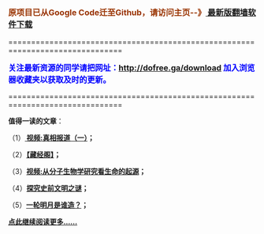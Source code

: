<h3><font color="#993300"> 原项目已从Google Code迁至Github，请访问主页--》<a href="http://leapc.zym9.net/" target="_blank"> 最新版翻墙软件下载</a></font></h3>
<p>===============================================================================</p>
<font color="blue" size="3"><strong>关注最新资源的同学请把网址：<font color="#993300"><a href="http://dofree.ga/download" target="_blank">http://dofree.ga/download</a> </font>加入浏览器收藏夹以获取及时的更新。</strong></font>
<p>===============================================================================</p>
<p><strong>值得一读的文章</strong>：</p>
<p>（1）<strong><a href="http://www.letfreesky.tk/go/truth" target="_blank"> 视频:真相报道（一）</a>；</strong></p>
<p>（2）<strong><a href="http://www.letfreesky.tk/go/reading" target="_blank">【藏经阁】</a>；</strong></p>
<p>（3）<strong><a href="http://www.letfreesky.tk/go/biology" target="_blank">视频:从分子生物学研究看生命的起源</a>；</strong></p>
<p>（4）<strong><a href="http://www.letfreesky.tk/go/discovery" target="_blank">探究史前文明之谜</a>；</strong></p>
<p>（5）<strong><a href="http://www.letfreesky.tk/go/moon" target="_blank">一轮明月是谁造？</a>；</strong></p>
<p><strong><a href="http://dofree.ga/freesky" target="_blank">点此继续阅读更多……</a></strong></p>
